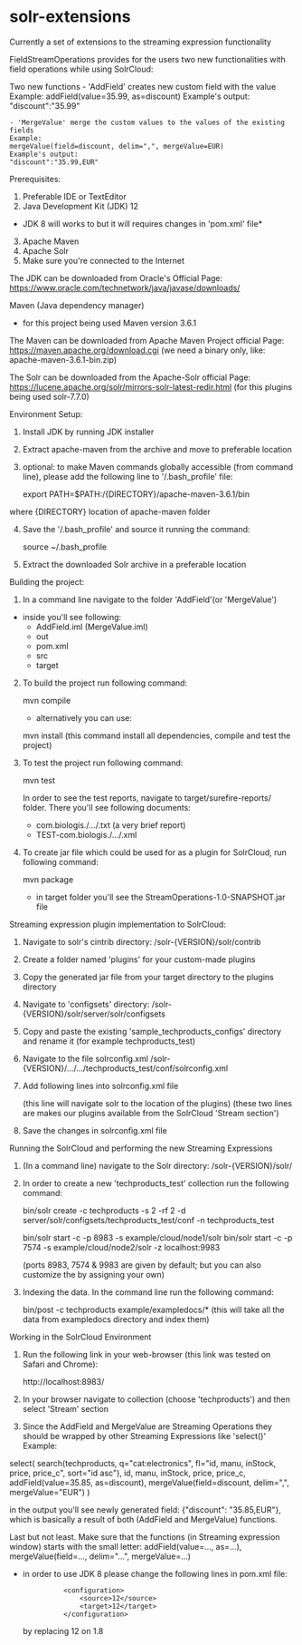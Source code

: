 # solr-extensions
Currently a set of extensions to the streaming expression functionality

FieldStreamOperations provides for the users two new functionalities 
with field operations while using SolrCloud:

Two new functions
    - 'AddField' creates new custom field with the value
    Example:
    addField(value=35.99, as=discount)
    Example's output:
    "discount":"35.99"

    - 'MergeValue' merge the custom values to the values of the existing fields
    Example:
    mergeValue(field=discount, delim=",", mergeValue=EUR)
    Example's output:
    "discount":"35.99,EUR"

Prerequisites:

1. Preferable IDE or TextEditor
2. Java Development Kit (JDK) 12
- JDK 8 will works to but it will requires changes in 'pom.xml' file*
3. Apache Maven
4. Apache Solr
5. Make sure you're connected to the Internet

The JDK can be downloaded from Oracle's Official Page:
https://www.oracle.com/technetwork/java/javase/downloads/

Maven (Java dependency manager)
- for this project being used Maven version 3.6.1

The Maven can be downloaded from Apache Maven Project official Page:
https://maven.apache.org/download.cgi
(we need a binary only, like: apache-maven-3.6.1-bin.zip)

The Solr can be downloaded from the Apache-Solr official Page:
https://lucene.apache.org/solr/mirrors-solr-latest-redir.html
(for this plugins being used solr-7.7.0)

Environment Setup:

1. Install JDK by running JDK installer
2. Extract apache-maven from the archive and move to preferable location
3. optional: to make Maven commands globally accessible (from command line),
please add the following line to '/.bash_profile' file:

    export PATH=$PATH:/{DIRECTORY}/apache-maven-3.6.1/bin

where {DIRECTORY} location of apache-maven folder

4. Save the '/.bash_profile' and source it running the command:

    source ~/.bash_profile

5. Extract the downloaded Solr archive in a preferable location

Building the project:

1. In a command line navigate to the folder 'AddField'(or 'MergeValue')
- inside you'll see following:
    - AddField.iml (MergeValue.iml)
    - out         
    - pom.xml      
    - src          
    - target

2. To build the project run following command:
    
    mvn compile

    - alternatively you can use:

    mvn install
    (this command install all dependencies, compile and test the project)

3. To test the project run following command:

    mvn test

    In order to see the test reports, navigate to target/surefire-reports/ folder.
    There you'll see following documents:
    - com.biologis./.../.txt (a very brief report)
    - TEST-com.biologis./.../.xml
    

4. To create jar file which could be used for as a plugin for SolrCloud, run following command:

    mvn package

    - in target folder you'll see the StreamOperations-1.0-SNAPSHOT.jar file

Streaming expression plugin implementation to SolrCloud:

1. Navigate to solr's cintrib directory:
    /solr-{VERSION}/solr/contrib

2. Create a folder named 'plugins' for your custom-made plugins

3. Copy the generated jar file from your target directory to the plugins directory

4. Navigate to 'configsets' directory:
    /solr-{VERSION}/solr/server/solr/configsets

5. Copy and paste the existing 'sample_techproducts_configs' directory and rename it
(for example techproducts_test)

6. Navigate to the file solrconfig.xml
    /solr-{VERSION}/.../.../techproducts_test/conf/solrconfig.xml

7. Add following lines into solrconfig.xml file

    <lib dir="${solr.install.dir:../../../..}/contrib/plugins" regex=".*\.jar" />
        (this line will navigate solr to the location of the plugins)

    <expressible name="addField" class="com.biologis.jars.AddField"/>
    <expressible name="mergeValue" class="com.biologis.jars.MergeValue"/>
        (these two lines are makes our plugins available from the SolrCloud 'Stream section')
    
8. Save the changes in solrconfig.xml file

Running the SolrCloud and performing the new Streaming Expressions

1. (In a command line) navigate to the Solr directory:
    /solr-{VERSION}/solr/

2. In order to create a new 'techproducts_test' collection run the following command:

    bin/solr create -c techproducts -s 2 -rf 2 -d server/solr/configsets/techproducts_test/conf -n techproducts_test

    bin/solr start -c -p 8983 -s example/cloud/node1/solr
    bin/solr start -c -p 7574 -s example/cloud/node2/solr -z localhost:9983

    (ports 8983, 7574 & 9983 are given by default; but you can also customize the by assigning your own)

3. Indexing the data. In the command line run the following command:

    bin/post -c techproducts example/exampledocs/*
    (this will take all the data from exampledocs directory and index them)

Working in the SolrCloud Environment

1. Run the following link in your web-browser (this link was tested on Safari and Chrome):

    http://localhost:8983/

2. In your browser navigate to collection (choose 'techproducts') and then select 'Stream' section

3. Since the AddField and MergeValue are Streaming Operations they should be wrapped by other Streaming Expressions like 'select()'
Example:

select(
    search(techproducts, q="cat:electronics", fl="id, manu, inStock, price, price_c", sort="id asc"),
    id,
    manu,
    inStock,
    price,
    price_c,
    addField(value=35.85, as=discount),
    mergeValue(field=discount, delim=",", mergeValue="EUR")
)

in the output you'll see newly generated field: {"discount": "35.85,EUR"}, which is basically a result of both
(AddField and MergeValue) functions.

Last but not least. Make sure that the functions (in Streaming expression window) starts with the small letter:
    addField(value=..., as=...),
    mergeValue(field=..., delim="...", mergeValue=...)

* in order to use JDK 8 please change the following lines in pom.xml file:
                
                <configuration>
                    <source>12</source>
                    <target>12</target>
                </configuration>

    by replacing 12 on 1.8
